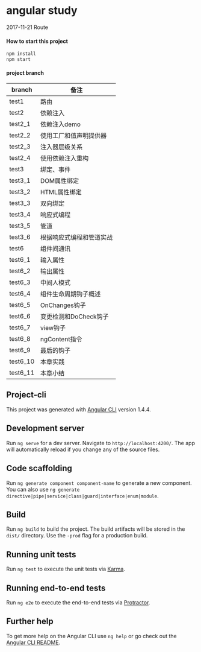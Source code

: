 # angular study

2017-11-21
 Route

#### How to start this project
```javascript
npm install
npm start
``` 

#### project branch
branch | 备注
---- | ------ 
test1 | 路由
test2 | 依赖注入
test2_1 | 依赖注入demo
test2_2 | 使用工厂和值声明提供器
test2_3 | 注入器层级关系
test2_4 | 使用依赖注入重构
test3 | 绑定、事件
test3_1 | DOM属性绑定
test3_2 | HTML属性绑定
test3_3 | 双向绑定
test3_4 | 响应式编程
test3_5 | 管道
test3_6 | 根据响应式编程和管道实战
test6 | 组件间通讯
test6_1 | 输入属性
test6_2 | 输出属性
test6_3 | 中间人模式
test6_4 | 组件生命周期钩子概述
test6_5 | OnChanges钩子
test6_6 | 变更检测和DoCheck钩子
test6_7 | view钩子
test6_8 | ngContent指令
test6_9 | 最后的钩子
test6_10 | 本章实践
test6_11 | 本章小结

## Project-cli

This project was generated with [Angular CLI](https://github.com/angular/angular-cli) version 1.4.4.

## Development server

Run `ng serve` for a dev server. Navigate to `http://localhost:4200/`. The app will automatically reload if you change any of the source files.

## Code scaffolding

Run `ng generate component component-name` to generate a new component. You can also use `ng generate directive|pipe|service|class|guard|interface|enum|module`.

## Build

Run `ng build` to build the project. The build artifacts will be stored in the `dist/` directory. Use the `-prod` flag for a production build.

## Running unit tests

Run `ng test` to execute the unit tests via [Karma](https://karma-runner.github.io).

## Running end-to-end tests

Run `ng e2e` to execute the end-to-end tests via [Protractor](http://www.protractortest.org/).

## Further help

To get more help on the Angular CLI use `ng help` or go check out the [Angular CLI README](https://github.com/angular/angular-cli/blob/master/README.md).
